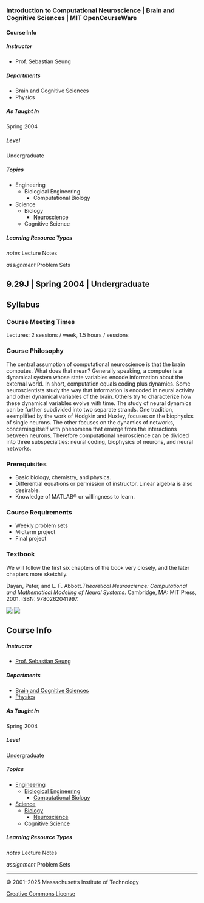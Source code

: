 








### Introduction to Computational Neuroscience | Brain and Cognitive Sciences | MIT OpenCourseWare


#### Course Info


##### Instructor

* Prof. Sebastian Seung


##### Departments

* Brain and Cognitive Sciences
* Physics


##### As Taught In

Spring
2004


##### Level

Undergraduate

##### Topics

* Engineering
  + Biological Engineering
    - Computational Biology
* Science
  + Biology
    - Neuroscience
  + Cognitive Science

##### Learning Resource Types

*notes*
Lecture Notes



*assignment*
Problem Sets


9.29J | Spring 2004 | Undergraduate
--


Syllabus
--------




### Course Meeting Times

Lectures: 2 sessions / week, 1.5 hours / sessions

### Course Philosophy

The central assumption of computational neuroscience is that the brain computes. What does that mean? Generally speaking, a computer is a dynamical system whose state variables encode information about the external world. In short, computation equals coding plus dynamics. Some neuroscientists study the way that information is encoded in neural activity and other dynamical variables of the brain. Others try to characterize how these dynamical variables evolve with time. The study of neural dynamics can be further subdivided into two separate strands. One tradition, exemplified by the work of Hodgkin and Huxley, focuses on the biophysics of single neurons. The other focuses on the dynamics of networks, concerning itself with phenomena that emerge from the interactions between neurons. Therefore computational neuroscience can be divided into three subspecialties: neural coding, biophysics of neurons, and neural networks.

### Prerequisites

* Basic biology, chemistry, and physics.
* Differential equations or permission of instructor. Linear algebra is also desirable.
* Knowledge of MATLAB® or willingness to learn.

### Course Requirements

* Weekly problem sets
* Midterm project
* Final project

### Textbook

We will follow the first six chapters of the book very closely, and the later chapters more sketchily.

Dayan, Peter, and L. F. Abbott.*Theoretical Neuroscience: Computational and Mathematical Modeling of Neural Systems*. Cambridge, MA: MIT Press, 2001. ISBN: 9780262041997.






![](/static_shared/images/left_arrow.3c482a1f6223bff3f0e6.svg)
![](/static_shared/images/close_small.b0a2684ccc0da6407a56.svg)

Course Info
-----------


##### Instructor

* [Prof. Sebastian Seung](/search/?q=Prof.+Sebastian+Seung)


##### Departments

* [Brain and Cognitive Sciences](/search/?d=Brain+and+Cognitive+Sciences)
* [Physics](/search/?d=Physics)


##### As Taught In

Spring
2004


##### Level

[Undergraduate](/search/?l=Undergraduate)  






##### Topics

* [Engineering](/search/?t=Engineering)
  + [Biological Engineering](/search/?t=Biological+Engineering)
    - [Computational Biology](/search/?t=Computational+Biology)
* [Science](/search/?t=Science)
  + [Biology](/search/?t=Biology)
    - [Neuroscience](/search/?t=Neuroscience)
  + [Cognitive Science](/search/?t=Cognitive+Science)

##### Learning Resource Types

*notes*
Lecture Notes



*assignment*
Problem Sets






---



© 2001–2025 Massachusetts Institute of Technology

[Creative Commons License](https://creativecommons.org/licenses/by-nc-sa/4.0/)










